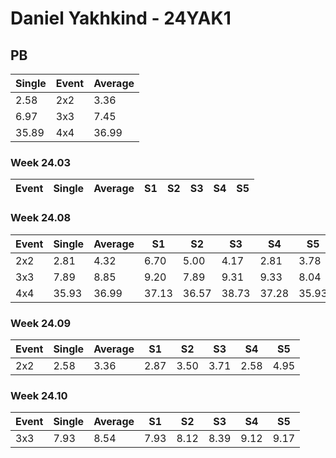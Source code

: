 # Daniel Yakhkind - 24YAK1

## PB
|Single|Event|Average|
|----|----|----|
|2.58|2x2|3.36|
|6.97|3x3|7.45|
|35.89|4x4|36.99|
### Week 24.03
|Event|Single|Average|S1|S2|S3|S4|S5|
|-----|-------|------|--|--|--|--|--|
### Week 24.08
|Event|Single|Average|S1|S2|S3|S4|S5|
|-----|-------|------|--|--|--|--|--|
|2x2|2.81|4.32|6.70|5.00|4.17|2.81|3.78|
|3x3|7.89|8.85|9.20|7.89|9.31|9.33|8.04|
|4x4|35.93|36.99|37.13|36.57|38.73|37.28|35.93|
### Week 24.09
|Event|Single|Average|S1|S2|S3|S4|S5|
|-----|-------|------|--|--|--|--|--|
|2x2|2.58|3.36|2.87|3.50|3.71|2.58|4.95|
### Week 24.10
|Event|Single|Average|S1|S2|S3|S4|S5|
|-----|-------|------|--|--|--|--|--|
|3x3|7.93|8.54|7.93|8.12|8.39|9.12|9.17|

